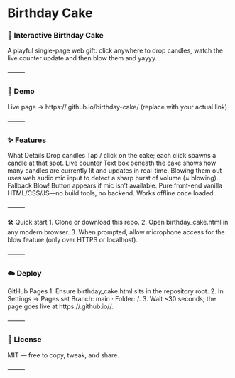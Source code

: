 # Birthday Cake

### 🎂 Interactive Birthday Cake

A playful single-page web gift: click anywhere to drop candles, watch the live counter update and then blow them and yayyy.

⸻

### 🚀 Demo

Live page → https://<your-username>.github.io/birthday-cake/ (replace with your actual link)

⸻

### ✨ Features

What	Details
Drop candles Tap / click on the cake; each click spawns a candle at that spot.
Live counter Text box beneath the cake shows how many candles are currently lit and updates in real-time.
Blowing them out uses web audio mic input to detect a sharp burst of volume (≈ blowing). Fallback Blow! Button appears if mic isn’t available.
Pure front-end vanilla HTML/CSS/JS—no build tools, no backend. Works offline once loaded.


⸻

🛠 Quick start
	1.	Clone or download this repo.
	2.	Open birthday_cake.html in any modern browser.
	3.	When prompted, allow microphone access for the blow feature (only over HTTPS or localhost).

⸻

### ☁️ Deploy

GitHub Pages
	1.	Ensure birthday_cake.html sits in the repository root.
	2.	In Settings → Pages set Branch: main · Folder: /.
	3.	Wait ~30 seconds; the page goes live at https://<your-username>.github.io/<repo-name>/.

⸻

### 📜 License

MIT — free to copy, tweak, and share.

⸻
